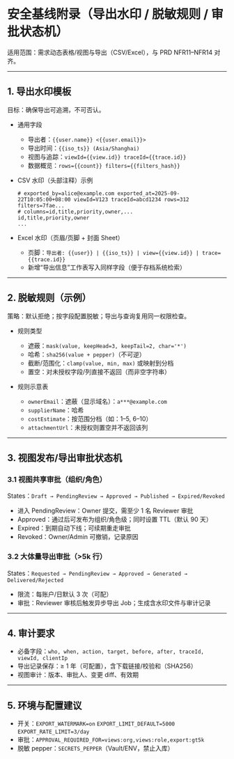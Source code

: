 # 安全基线附录（导出水印 / 脱敏规则 / 审批状态机）

适用范围：需求动态表格/视图与导出（CSV/Excel），与 PRD NFR11–NFR14 对齐。

---

## 1. 导出水印模板

目标：确保导出可追溯，不可否认。

- 通用字段
  - 导出者：`{{user.name}} <{{user.email}}>`
  - 导出时间：`{{iso_ts}} (Asia/Shanghai)`
  - 视图与追踪：`viewId={{view.id}} traceId={{trace.id}}`
  - 数据概览：`rows={{count}} filters={{filters_hash}}`

- CSV 水印（头部注释）示例
  ```csv
  # exported_by=alice@example.com exported_at=2025-09-22T10:05:00+08:00 viewId=V123 traceId=abcd1234 rows=312 filters=7fae...
  # columns=id,title,priority,owner,...
  id,title,priority,owner
  ...
  ```

- Excel 水印（页眉/页脚 + 封面 Sheet）
  - 页脚：`导出者: {{user}} | {{iso_ts}} | view={{view.id}} | trace={{trace.id}}`
  - 新增“导出信息”工作表写入同样字段（便于存档系统检索）

---

## 2. 脱敏规则（示例）

策略：默认拒绝；按字段配置脱敏；导出与查询复用同一权限检查。

- 规则类型
  - 遮蔽：`mask(value, keepHead=3, keepTail=2, char='*')`
  - 哈希：`sha256(value + pepper)`（不可逆）
  - 截断/范围化：`clamp(value, min, max)` 或映射到分档
  - 置空：对未授权字段/列直接不返回（而非空字符串）

- 规则示意表
  - `ownerEmail`：遮蔽（显示域名）：`a***@example.com`
  - `supplierName`：哈希
  - `costEstimate`：按范围分档（如：1–5, 6–10）
  - `attachmentUrl`：未授权则置空并不返回该列

---

## 3. 视图发布/导出审批状态机

### 3.1 视图共享审批（组织/角色）
States：`Draft → PendingReview → Approved → Published → Expired/Revoked`

- 进入 PendingReview：Owner 提交，需至少 1 名 Reviewer 审批
- Approved：通过后可发布为组织/角色级；同时设置 TTL（默认 90 天）
- Expired：到期自动下线；可续期重走审批
- Revoked：Owner/Admin 可撤销，记录原因

### 3.2 大体量导出审批（>5k 行）
States：`Requested → PendingReview → Approved → Generated → Delivered/Rejected`

- 限流：每账户/日默认 3 次（可配）
- 审批：Reviewer 审核后触发异步导出 Job；生成含水印文件与审计记录

---

## 4. 审计要求

- 必备字段：`who, when, action, target, before, after, traceId, viewId, clientIp`
- 导出记录保存：≥ 1 年（可配置），含下载链接/校验和（SHA256）
- 视图审计：版本、审批人、变更 diff、有效期

---

## 5. 环境与配置建议

- 开关：`EXPORT_WATERMARK=on` `EXPORT_LIMIT_DEFAULT=5000` `EXPORT_RATE_LIMIT=3/day`
- 审批：`APPROVAL_REQUIRED_FOR=views:org,views:role,export:gt5k`
- 脱敏 pepper：`SECRETS_PEPPER`（Vault/ENV，禁止入库）

